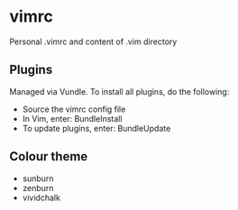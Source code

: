 # vimrc

Personal .vimrc and content of .vim directory

## Plugins
Managed via Vundle. To install all plugins, do the following:
* Source the vimrc config file
* In Vim, enter: BundleInstall
* To update plugins, enter: BundleUpdate

## Colour theme
* sunburn
* zenburn
* vividchalk

